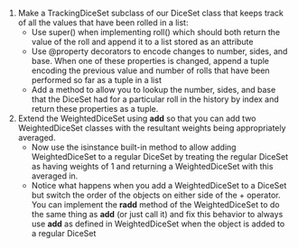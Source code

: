 1. Make a TrackingDiceSet subclass of our DiceSet class that keeps track of all the values that have been rolled in a list:
	* Use super() when implementing roll() which should both return the value of the roll and append it to a list stored as an attribute
	* Use @property decorators to encode changes to number, sides, and base. When one of these properties is changed, append a tuple encoding the previous value and number of rolls that have been performed so far as a tuple in a list
	* Add a method to allow you to lookup the number, sides, and base that the DiceSet had for a particular roll in the history by index and return these properties as a tuple.
2. Extend the WeightedDiceSet using __add__ so that you can add two WeightedDiceSet classes with the resultant weights being appropriately averaged.
	* Now use the isinstance built-in method to allow adding WeightedDiceSet to a regular DiceSet by treating the regular DiceSet as having weights of 1 and returning a WeightedDiceSet with this averaged in.
	* Notice what happens when you add a WeightedDiceSet to a DiceSet but switch the order of the objects on either side of the + operator. You can implement the __radd__ method of the WeightedDiceSet to do the same thing as __add__ (or just call it) and fix this behavior to always use __add__ as defined in WeightedDiceSet when the object is added to a regular DiceSet